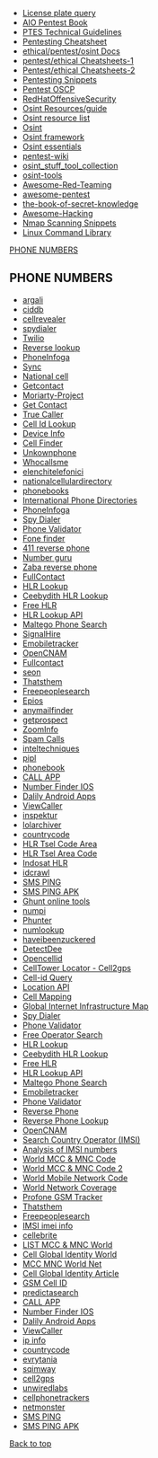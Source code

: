 <a name="top"></a>
* [License plate query](https://www.regcheck.org.uk/api/reg.asmx?op=CheckCanada)
* [AIO Pentest Book](https://book.hacktricks.xyz/generic-methodologiesand-resources/pentesting-network)
* [PTES Technical Guidelines](http://www.pentest-standard.org/index.php/PTES_Technical_Guidelines)
* [Pentesting Cheatsheet](https://hausec.com/pentesting-cheatsheet/)
* [ethical/pentest/osint Docs](https://lira.epac.to/DOCS-TECH/)
* [pentest/ethical Cheatsheets-1](https://doc.lagout.org/Others/cheat-sheets/)
* [Pentest/ethical Cheatsheets-2](https://scadahacker.com/library/Documents/Cheat_Sheets/)
* [Pentesting Snippets](https://highon.coffee/blog/)
* [Pentest OSCP](https://scriptkidd1e.wordpress.com/oscp-journey/)
* [RedHatOffensiveSecurity](https://www.ired.team/offensive-security-experiments/offensive-security-cheetsheets)
* [Osint Resources/guide](https://cheatsheet.haax.fr/open-source-intelligence-osint/)
* [Osint resource list](#Osint-resource-list)
* [Osint](https://osint.link/)
* [Osint framework](https://osintframework.com/)
* [Osint essentials](https://www.osintessentials.com/)
* [pentest-wiki](https://github.com/nixawk/pentest-wiki) 
* [osint_stuff_tool_collection](https://github.com/cipher387/osint_stuff_tool_collection)
* [osint-tools](https://www.advisor-bm.com/osint-tools)
* [Awesome-Red-Teaming](https://github.com/yeyintminthuhtut/Awesome-Red-Teaming)
* [awesome-pentest](https://github.com/enaqx/awesome-pentest)
* [the-book-of-secret-knowledge](https://github.com/trimstray/the-book-of-secret-knowledge)
* [Awesome-Hacking](https://github.com/Hack-with-Github/Awesome-Hacking)
* [Nmap Scanning Snippets](https://nmap.org/book/nse-usage.html)
* [Linux Command Library](https://linuxcommandlibrary.com/basic/oneliners)


[PHONE NUMBERS](#PHONE-NUMBERS)

[](#)

[](#)

[](#)

[](#)

[](#)

[](#)

[](#)

[](#)

[](#)

[](#)

[](#)

[](#)

[](#)

[](#)

[](#)

[](#)

[](#)

[](#)

[](#)

[](#)

[](#)


## PHONE NUMBERS
- [argali](http://www.argali.com)
- [ciddb](http://www.ciddb.com/index.php)
- [cellrevealer](http://www.cellrevealer.com)
- [spydialer](http://www.spydialer.com)
- [Twilio](https://www.twilio.com/lookup)
- [Reverse lookup](https://www.reversephonelookup.com/)
- [PhoneInfoga](https://github.com/sundowndev/PhoneInfoga)
- [Sync](https://sync.me/)
- [National cell](https://www.nationalcellulardirectory.com/)
- [Getcontact](https://www.getcontact.com/id/)
- [Moriarty-Project](https://github.com/AzizKpln/Moriarty-Project)
- [Get Contact](https://www.getcontact.com/en/)
- [True Caller](https://www.truecaller.com/)
- [Cell Id Lookup](https://www.reskrim.com/cek.php)
- [Device Info](https://www.deviceinfo.me/)
- [Cell Finder](https://cellidfinder.com/)
- [Unkownphone](https://www.unknownphone.com/)
- [Whocallsme](https://whocallsme.com/)
- [elenchitelefonici](https://www.elenchitelefonici.it/)
- [nationalcellulardirectory](https://www.nationalcellulardirectory.com/)
- [phonebooks](https://www.phonebooks.com/)
- [International Phone Directories](https://www.thisnumber.com/)
- [PhoneInfoga](https://demo.phoneinfoga.crvx.fr/#/)
- [Spy Dialer](https://spydialer.com/)
- [Phone Validator](https://www.phonevalidator.com/)
- [Fone finder](https://www.fonefinder.net/)
- [411 reverse phone](https://www.411.com/reverse-phone)
- [Number guru](https://www.numberguru.com/)
- [Zaba reverse phone](https://www.zabasearch.com/reverse-phone-lookup/)
- [FullContact](https://www.maltego.com/transform-hub/full-contact/)
- [HLR Lookup](https://www.hlrlookup.com/)
- [Ceebydith HLR Lookup](https://ceebydith.com/cek-hlr-lokasi-hp.html)
- [Free HLR](https://www.free-hlr.com/)
- [HLR Lookup API](https://www.hlr-lookups.com/)
- [Maltego Phone Search](https://www.maltego.com/transform-hub/phonesearch/)
- [SignalHire](https://www.signalhire.com/)
- [Emobiletracker](https://www.emobiletracker.com/)
- [OpenCNAM](https://docs.maltego.com/support/solutions/articles/15000045282-maltego-opencnam-transforms)
- [Fullcontact](https://www.fullcontact.com/)
- [seon](https://seon.io/resources/the-ultimate-guide-to-free-email-lookup-and-reverse-email-lookup-tools/)
- [Thatsthem](https://thatsthem.com/)
- [Freepeoplesearch](https://freepeoplesearch.com/)
- [Epios](https://epieos.com/)
- [anymailfinder](https://anymailfinder.com/)
- [getprospect](https://getprospect.com/)
- [ZoomInfo](https://www.zoominfo.com/)
- [Spam Calls](https://spamcalls.net/en/)
- [inteltechniques](https://inteltechniques.com/tools/Telephone.html)
- [pipl](https://pipl.com/)
- [phonebook](https://phonebook.cz/)
- [CALL APP](https://callapp.com/app-features)
- [Number Finder IOS](https://apps.apple.com/us/app/number-finder-caller-id-book/id1324048797?platform=iphone)
- [Dalily Android Apps](https://play.google.com/store/apps/details?id=dalily.caller.ids&hl=en&gl=US)
- [ViewCaller](https://play.google.com/store/apps/details?id=id.caller.viewcaller&hl=en_US)
- [inspektur](https://github.com/bgwastu/inspektur)
- [lolarchiver](https://osint.lolarchiver.com/#)
- [countrycode](https://countrycode.org/)
- [HLR Tsel Code Area](https://web.archive.org/web/20240730155821/http://www.ppipuskrip.com/cek-kode-hlr-telkomsel.html)
- [HLR Tsel Area Code ](https://web.archive.org/web/20240730160717/https://kumparan.com/how-to-tekno/cara-mengetahui-kode-area-no-hp-orang-lain-1yzrnn0bUx1)
- [Indosat HLR](https://panduanbs.com/kode-area-wilayah-hlr-nomor-indosat-ooredo/)
- [idcrawl](https://www.idcrawl.com/phone)
- [SMS PING](https://github.com/MatejKovacic/silent-sms-ping)
- [SMS PING APK](https://f-droid.org/id/packages/com.itds.sms.ping/)
- [Ghunt online tools](https://app.osint.industries/)
- [numpi](https://numpi.com/)
- [Phunter](https://github.com/N0rz3/Phunter)
- [numlookup](https://www.numlookup.com/)
- [haveibeenzuckered](https://haveibeenzuckered.com/)
- [DetectDee](https://github.com/piaolin/DetectDee)
- [Opencellid](https://opencellid.org/)
- [CellTower Locator - Cell2gps](http://www.cell2gps.com/)
- [Cell-id Query](https://www.cell-id.info/?lang=en)
- [Location API](unwiredlabs)
- [Cell Mapping](https://www.cellmapper.net/)
- [Global Internet Infrastructure Map](https://www.infrapedia.com/)
- [Spy Dialer](https://spydialer.com/)
- [Phone Validator](https://www.phonevalidator.com/)
- [Free Operator Search](https://freecarrierlookup.com/)
- [HLR Lookup](https://www.hlrlookup.com/)
- [Ceebydith HLR Lookup](https://ceebydith.com/cek-hlr-lokasi-hp.html)
- [Free HLR](https://www.free-hlr.com/)
- [HLR Lookup API](https://www.hlr-lookups.com/)
- [Maltego Phone Search](https://www.maltego.com/transform-hub/phonesearch/)
- [Emobiletracker](https://www.emobiletracker.com/)
- [Phone Validator](https://www.phonevalidator.com/index.aspx)
- [Reverse Phone](https://www.reversephonecheck.com/)
- [Reverse Phone Lookup](https://www.reversephonelookup.com/)
- [OpenCNAM](https://docs.maltego.com/support/solutions/articles/15000045282-maltego-opencnam-transforms)
- [Search Country Operator (IMSI)](https://www.heicard.com/en/operator.html)
- [Analysis of IMSI numbers](https://www.numberingplans.com/?page=analysis&sub=imsinr)
- [World MCC & MNC Code](https://en.wikipedia.org/wiki/Mobile_country_code)
- [World MCC & MNC Code 2](https://www.mcc-mnc.com/)
- [World Mobile Network Code](https://en.wikipedia.org/wiki/Mobile_network_codes_in_ITU_region_5xx_(Oceania))
- [World Network Coverage](https://www.nperf.com/en/map/ID/-/-/signal/?ll=-2.5678942164342513&lg=118.01999999999998&zoom=5)
- [Profone GSM Tracker](https://cellphonetrackers.org/gsm/gsm-tracker.php)
- [Thatsthem](https://thatsthem.com/)
- [Freepeoplesearch](https://freepeoplesearch.com/)
- [IMSI imei info](https://www.imei.info/imsi/)
- [cellebrite](https://cellebrite.com/en/ufed/)
- [LIST MCC & MNC World](https://docs.routee.net/docs/list-of-mccmnc-codes)
- [Cell Global Identity World](https://en.wikipedia.org/wiki/Cell_Global_Identity)
- [MCC MNC World Net](https://mcc-mnc.net/)
- [Cell Global Identity Article](https://medium.com/@fthcknmz/cell-global-identity-cgi-407ea0288943)
- [GSM Cell ID](https://en.wikipedia.org/wiki/GSM_Cell_ID)
- [predictasearch](https://www.predictasearch.com/)
- [CALL APP](https://callapp.com/app-features)
- [Number Finder IOS](https://apps.apple.com/us/app/number-finder-caller-id-book/id1324048797?platform=iphone)
- [Dalily Android Apps](https://play.google.com/store/apps/details?id=dalily.caller.ids&hl=en&gl=US)
- [ViewCaller](https://play.google.com/store/apps/details?id=id.caller.viewcaller&hl=en_US)
- [ip info](https://ipinfo.io/)
- [countrycode](https://countrycode.org/)
- [evrytania](http://www.evrytania.com/lte-tools)
- [sqimway](https://www.sqimway.com/)
- [cell2gps](http://cell2gps.net/)
- [unwiredlabs](https://unwiredlabs.com/products)
- [cellphonetrackers](https://cellphonetrackers.org/gsm/gsm-tracker.php)
- [netmonster](https://netmonster.app/)
- [SMS PING](https://github.com/MatejKovacic/silent-sms-ping)
- [SMS PING APK](https://f-droid.org/id/packages/com.itds.sms.ping/)

[Back to top](#top)
